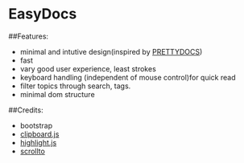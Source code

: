 # EasyDocs

##Features:
* minimal and intutive design(inspired by [PRETTYDOCS](https://github.com/xriley/PrettyDocs-Theme))
* fast
* vary good user experience, least strokes
* keyboard handling (independent of mouse control)for quick read
* filter topics through search, tags.
* minimal dom structure


##Credits:
* bootstrap
* [clipboard.js](https://github.com/zenorocha/clipboard.js/)
* [highlight.js](https://highlightjs.org)
* [scrollto](https://github.com/flesler/jquery.scrollTo)
